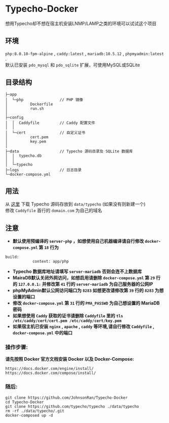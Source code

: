# Typecho-Docker

想用Typecho却不想在宿主机安装LNMP/LAMP之类的环境可以试试这个项目

## 环境
`php:8.0.10-fpm-alpine` , `caddy:latest` , `mariadb:10.5.12` , `phpmyadmin:latest` .  
默认已安装 `pdo_mysql` 和 `pdo_sqlite` 扩展，可使用MySQL或SQLite

## 目录结构
```
├─app
│  └─php                // PHP 镜像
│          Dockerfile
│          run.sh
│
├─config
│  │  Caddyfile         // Caddy 配置文件
│  │
│  └─cert               // 自定义证书
│          cert.pem
│          key.pem
│
├─data                  // Typecho 源码目录及 SQLite 数据库
│  │  typecho.db
│  │
│  └─typecho
├─logs                  // 日志目录
└─docker-compose.yml
```

## 用法
从 [这里](https://github.com/typecho/typecho/archive/refs/heads/master.zip) 下载 Typecho 源码存放到 `data/typecho` (如果没有则新建一个)  
修改 `Caddyfile` 首行的 `domain.com` 为自己的域名  
## 注意
- **默认使用预编译的 `server-php` ，如想使用自己机器编译请自行修改 `docker-compose.yml` 第 `18` 行为**
```
build:
            context: app/php
``` 
- **Typecho 数据库地址请填写 `server-mariadb` 否则会连不上数据库**
- **MairaDB默认关闭外网访问，如想启用请删除 `docker-compose.yml` 第 `29` 行的 `127.0.0.1:` 并修改第 `41` 行的 `server-mariadb` 为自己服务器的公网IP**  
- **phpMyAdmin默认公网访问端口为 `8283` 如想更改请修改第 `39` 行的 `8283` 为想设置的端口**  
- **修改 `docker-compose.yml` 第 `31` 行的 `PMA_PASSWD` 为自己想设置的 MariaDB 密码**  
- **如果想使用 `Caddy` 获取的证书请删除 `Caddyfile` 里的 `tls /etc/caddy/cert/cert.pem /etc/caddy/cert/key.pem`**  
- **如果宿主机已安装 `nginx` , `apache` , `caddy` 等环境,请自行修改 `Caddyfile` , `docker-compose.yml` 中的端口**    

### 操作步骤:  
**请先按照 Docker 官方文档安装 Docker 以及 Docker-Compose:**  
```
https://docs.docker.com/engine/install/  
https://docs.docker.com/compose/install/  
```
### 随后:  
```
git clone https://github.com/JohnsonRan/Typecho-Docker
cd Typecho-Docker
git clone https://github.com/typecho/typecho ./data/typecho
rm -rf ./data/typecho/.git
docker-composed up -d
```
